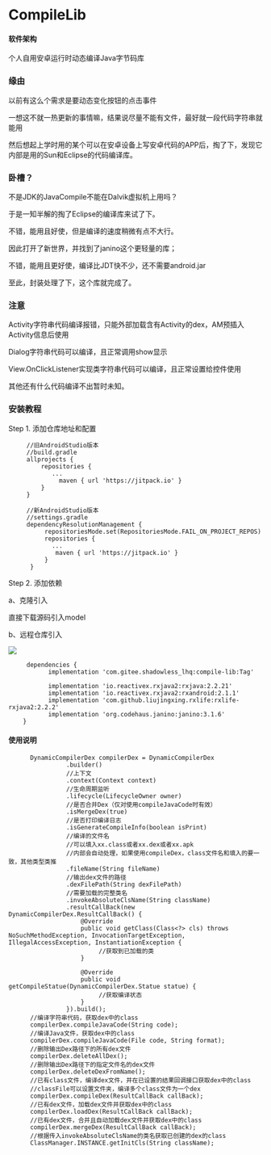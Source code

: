 # CompileLib

#### 软件架构

个人自用安卓运行时动态编译Java字节码库

### 缘由

以前有这么个需求是要动态变化按钮的点击事件

一想这不就一热更新的事情嘛，结果说尽量不能有文件，最好就一段代码字符串就能用

然后想起上学时用的某个可以在安卓设备上写安卓代码的APP后，掏了下，发现它内部是用的Sun和Eclipse的代码编译库。

### 卧槽？

不是JDK的JavaCompile不能在Dalvik虚拟机上用吗？

于是一知半解的掏了Eclipse的编译库来试了下。

不错，能用且好使，但是编译的速度稍微有点不大行。

因此打开了新世界，并找到了janino这个更轻量的库；

不错，能用且更好使，编译比JDT快不少，还不需要android.jar

至此，封装处理了下，这个库就完成了。

### 注意

Activity字符串代码编译报错，只能外部加载含有Activity的dex，AM预插入Activity信息后使用

Dialog字符串代码可以编译，且正常调用show显示

View.OnClickListener实现类字符串代码可以编译，且正常设置给控件使用

其他还有什么代码编译不出暂时未知。

### 安装教程

Step 1. 添加仓库地址和配置

```
     //旧AndroidStudio版本
     //build.gradle
     allprojects {
         repositories {
            ...
              maven { url 'https://jitpack.io' }
         }
     }
     
     //新AndroidStudio版本
     //settings.gradle
     dependencyResolutionManagement {
          repositoriesMode.set(RepositoriesMode.FAIL_ON_PROJECT_REPOS)
          repositories {
            ...
             maven { url 'https://jitpack.io' }
          }
      }
```

Step 2. 添加依赖

a、克隆引入

直接下载源码引入model

b、远程仓库引入

[![](https://jitpack.io/v/com.gitee.shadowless_lhq/compile-lib.svg)](https://jitpack.io/#com.gitee.shadowless_lhq/compile-lib)

```
     dependencies {
           implementation 'com.gitee.shadowless_lhq:compile-lib:Tag'
            
           implementation 'io.reactivex.rxjava2:rxjava:2.2.21'
           implementation 'io.reactivex.rxjava2:rxandroid:2.1.1'
           implementation 'com.github.liujingxing.rxlife:rxlife-rxjava2:2.2.2'
           implementation 'org.codehaus.janino:janino:3.1.6'
    }
```

#### 使用说明

```
      DynamicCompilerDex compilerDex = DynamicCompilerDex
                .builder()
                //上下文
                .context(Context context)
                //生命周期监听
                .lifecycle(LifecycleOwner owner)
                //是否合并Dex（仅对使用compileJavaCode时有效）
                .isMergeDex(true)
                //是否打印编译日志
                .isGenerateCompileInfo(boolean isPrint)
                //编译的文件名
                //可以填入xx.class或者xx.dex或者xx.apk
                //内部会自动处理，如果使用compileDex，class文件名和填入的要一致，其他类型类推
                .fileName(String fileName)
                //输出dex文件的路径
                .dexFilePath(String dexFilePath)
                //需要加载的完整类名
                .invokeAbsoluteClsName(String className)
                .resultCallBack(new DynamicCompilerDex.ResultCallBack() {
                    @Override
                    public void getClass(Class<?> cls) throws NoSuchMethodException, InvocationTargetException, IllegalAccessException, InstantiationException {
                         //获取到已加载的类
                    }

                    @Override
                    public void getCompileStatue(DynamicCompilerDex.Statue statue) {
                         //获取编译状态
                    }
                }).build();
      //编译字符串代码，获取dex中的class
      compilerDex.compileJavaCode(String code);
      //编译Java文件，获取dex中的class
      compilerDex.compileJavaCode(File code, String format);
      //删除输出Dex路径下的所有dex文件
      compilerDex.deleteAllDex();
      //删除输出Dex路径下的指定文件名的dex文件
      compilerDex.deleteDexFromName();
      //已有class文件，编译dex文件，并在已设置的结果回调接口获取dex中的class
      //classFile可以设置文件夹，编译多个class文件为一个dex
      compilerDex.compileDex(ResultCallBack callBack);
      //已有dex文件，加载dex文件并获取dex中的class
      compilerDex.loadDex(ResultCallBack callBack);
      //已有dex文件，合并且自动加载dex文件并获取dex中的class
      compilerDex.mergeDex(ResultCallBack callBack);
      //根据传入invokeAbsoluteClsName的类名获取已创建的dex的class
      ClassManager.INSTANCE.getInitCls(String className);
```

